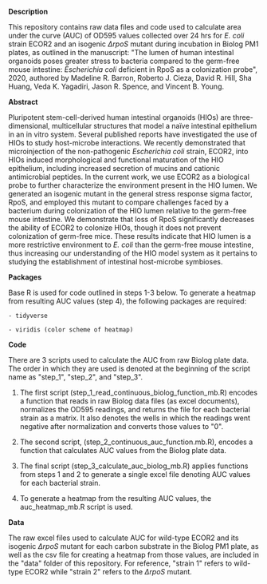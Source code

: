 **Description**

This repository contains raw data files and code used to calculate area under the curve (AUC) of OD595 values collected over 24 hrs for *E. coli* strain ECOR2 and an isogenic *∆rpoS* mutant during incubation in Biolog PM1 plates, as outlined in the manuscript: "The lumen of human intestinal organoids poses greater stress to bacteria compared to the germ-free mouse intestine: *Escherichia coli* deficient in RpoS as a colonization probe", 2020, authored by Madeline R. Barron, Roberto J. Cieza, David R. Hill, Sha Huang, Veda K. Yagadiri, Jason R. Spence, and Vincent B. Young. 


**Abstract**

Pluripotent stem-cell-derived human intestinal organoids (HIOs) are three-dimensional, multicellular structures that model a naïve intestinal epithelium in an in vitro system. Several published reports have investigated the use of HIOs to study host-microbe interactions. We recently demonstrated that microinjection of the non-pathogenic *Escherichia coli* strain, ECOR2, into HIOs induced morphological and functional maturation of the HIO epithelium, including increased secretion of mucins and cationic antimicrobial peptides. In the current work, we use ECOR2 as a biological probe to further characterize the environment present in the HIO lumen. We generated an isogenic mutant in the general stress response sigma factor, RpoS, and employed this mutant to compare challenges faced by a bacterium during colonization of the HIO lumen relative to the germ-free mouse intestine. We demonstrate that loss of RpoS significantly decreases the ability of ECOR2 to colonize HIOs, though it does not prevent colonization of germ-free mice. These results indicate that HIO lumen is a more restrictive environment to *E. coli*  than the germ-free mouse intestine, thus increasing our understanding of the HIO model system as it pertains to studying the establishment of intestinal host-microbe symbioses.    
 
 **Packages**

Base R is used for code outlined in steps 1-3 below. To generate a heatmap from resulting AUC values (step 4), the following packages are required:

    - tidyverse

    - viridis (color scheme of heatmap)
 
**Code**

There are 3 scripts used to calculate the AUC from raw Biolog plate data. The order in which they are used is denoted at the beginning of the script name as "step_1", "step_2", and "step_3". 

1. The first script (step_1_read_continuous_biolog_function_mb.R) encodes a function that reads in raw Biolog data files (as excel documents), normalizes the OD595 readings, and returns the file for each bacterial strain as a matrix. It also denotes the wells in which the readings went negative after normalization and converts those values to "0".

2. The second script, (step_2_continuous_auc_function.mb.R), encodes a function that calculates AUC values from the Biolog plate data.

3. The final script (step_3_calculate_auc_biolog_mb.R) applies functions from steps 1 and 2 to generate a single excel file denoting AUC values for each bacterial strain.

4. To generate a heatmap from the resulting AUC values, the auc_heatmap_mb.R script is used. 

**Data**

The raw excel files used to calculate AUC for wild-type ECOR2 and its isogenic *∆rpoS* mutant for each carbon substrate in the Biolog PM1 plate, as well as the csv file for creating a heatmap from those values, are included in the "data" folder of this repository. For reference, "strain 1" refers to wild-type ECOR2 while "strain 2" refers to the *∆rpoS* mutant.
